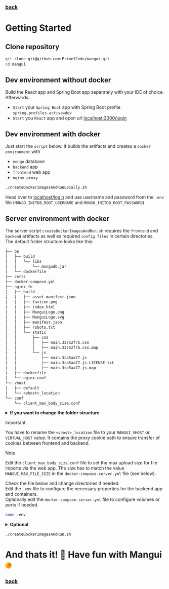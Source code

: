 ### [back](../README.md)

# Getting Started

## Clone repository

```sh
git clone git@github.com:Prime1Code/mangui.git
cd mangui
```

## Dev environment without docker

Build the React app and Spring Boot app separately with your IDE of choice. Afterwards:<br>

* `Start` your `Spring Boot` app with Spring Boot profile `spring.profiles.active=dev`
* `Start` you `React` app and open url [localhost:3000/login](localhost:3000/login)

## Dev environment with docker

Just start the `script` below. It builds the artifacts and creates a `docker environment` with

* `mongo` database
* `backend` app
* `frontend` web app
* `nginx-proxy`

```sh
./createDockerImagesAndRunLocally.sh
```

Head over to [localhost/login](localhost/login) and use username and password from the `.env`
file (`MONGO_INITDB_ROOT_USERNAME` and `MONGO_INITDB_ROOT_PASSWORD`)

## Server environment with docker

The server script `createDockerImagesAndRun.sh` requires the `frontend` and `backend` artifacts as well es
required `config files` in certain directories.<br>
The default folder structure looks like this:

```
├── be
│   ├── build
│   │   └── libs
│   │       └── mongodb.jar
│   └── dockerfile
├── certs
├── docker-compose.yml
├── nginx_fe
│   ├── build
│   │   ├── asset-manifest.json
│   │   ├── favicon.png
│   │   ├── index.html
│   │   ├── ManguiLogo.png
│   │   ├── ManguiLogo.svg
│   │   ├── manifest.json
│   │   ├── robots.txt
│   │   └── static
│   │       ├── css
│   │       │   ├── main.32752f7b.css
│   │       │   ├── main.32752f7b.css.map
│   │       └── js
│   │           ├── main.3ca5aa77.js
│   │           ├── main.3ca5aa77.js.LICENSE.txt
│   │           ├── main.3ca5aa77.js.map
│   ├── dockerfile
│   └── nginx.conf
└── vhost
│   ├── default
│   └── <vhost>_location
└── conf
    └── client_max_body_size.conf
```

<details>
  <summary><strong>If you want to change the folder structure</strong></summary>

```sh
nano createDockerImagesAndRun.sh
```

</details>

> [!IMPORTANT]  
> You have to rename the `<vhost>_location` file to your `MANGUI_VHOST` or `VIRTUAL_HOST` value.
> It contains the proxy cookie path to ensure transfer of cookies between frontend and backend.

> [!NOTE]  
> Edit the `client_max_body_size.conf` file to set the max upload size for file imports via the web app.
> The size has to match the value `MANGUI_MAX_FILE_SIZE` in the `docker-compose-server.yml` file (see below).

Check the file below and change directories if needed.<br>
Edit the `.env` file to configure the necessary properties for the backend app and containers.<br>
Optionally edit the `docker-compose-server.yml` file to configure volumes or ports if needed.

```sh
nano .env
```

<details>
  <summary><strong>Optional</strong></summary>

```sh
nano docker-compose-server.yml
```

</details>

```sh
./createDockerImagesAndRun.sh
```

# And thats it! 🎉 Have fun with Mangui <img src="../screenshots/ManguiLogo.svg" width="4%"/>

### [back](../README.md)